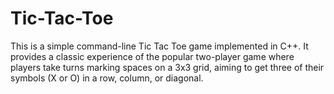 # Tic-Tac-Toe
This is a simple command-line Tic Tac Toe game implemented in C++. It provides a classic experience of the popular two-player game where players take turns marking spaces on a 3x3 grid, aiming to get three of their symbols (X or O) in a row, column, or diagonal.

